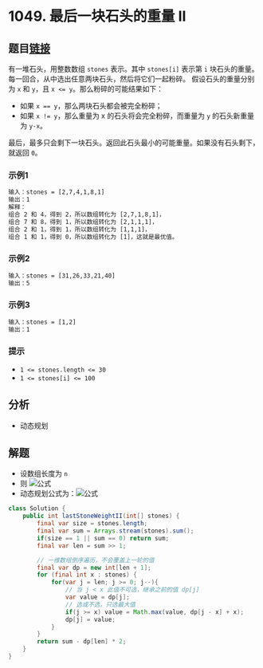 # 1049. 最后一块石头的重量 II

## 题目[链接](https://leetcode-cn.com/problems/last-stone-weight-ii/)

有一堆石头，用整数数组 `stones` 表示。其中 `stones[i]` 表示第 `i` 块石头的重量。  
每一回合，从中选出任意两块石头，然后将它们一起粉碎。
假设石头的重量分别为 `x` 和 `y`，且 `x <= y`。那么粉碎的可能结果如下：  

* 如果 `x == y`，那么两块石头都会被完全粉碎；
* 如果 `x != y`，那么重量为 x 的石头将会完全粉碎，而重量为 `y` 的石头新重量为 `y-x`。

最后，最多只会剩下一块石头。返回此石头最小的可能重量。如果没有石头剩下，就返回 `0`。
  
### 示例1

```txt
输入：stones = [2,7,4,1,8,1]
输出：1
解释：
组合 2 和 4，得到 2，所以数组转化为 [2,7,1,8,1]，
组合 7 和 8，得到 1，所以数组转化为 [2,1,1,1]，
组合 2 和 1，得到 1，所以数组转化为 [1,1,1]，
组合 1 和 1，得到 0，所以数组转化为 [1]，这就是最优值。
```

### 示例2

```txt
输入：stones = [31,26,33,21,40]
输出：5
```

### 示例3

```txt
输入：stones = [1,2]
输出：1
```

### 提示

* `1 <= stones.length <= 30`
* `1 <= stones[i] <= 100`

## 分析

* 动态规划

## 解题

* 设数组长度为 `n`
* 则 ![公式](https://latex.codecogs.com/svg.latex?\sum_0^{n-1}k_i*stones_i,\%20k_i\in\left\{-1,1\right\})
* 动态规划公式为：![公式](https://latex.codecogs.com/svg.latex?dp[i][j]=\begin{cases}dp[i-1][j]\\max(dp[i-1][j],dp[i-1][j-stones_{i}]+stones_{i})\end{cases})

```java
class Solution {
    public int lastStoneWeightII(int[] stones) {
        final var size = stones.length;
        final var sum = Arrays.stream(stones).sum();
        if(size == 1 || sum == 0) return sum;
        final var len = sum >> 1;

        // 一维数组倒序遍历，不会覆盖上一轮的值
        final var dp = new int[len + 1];
        for (final int x : stones) {
            for(var j = len; j >= 0; j--){
                // 当 j < x 此值不可选，继承之前的值 dp[j]
                var value = dp[j];
                // 选或不选，只选最大值
                if(j >= x) value = Math.max(value, dp[j - x] + x);
                dp[j] = value;
            }
        }
        return sum - dp[len] * 2;
    }
}

```
